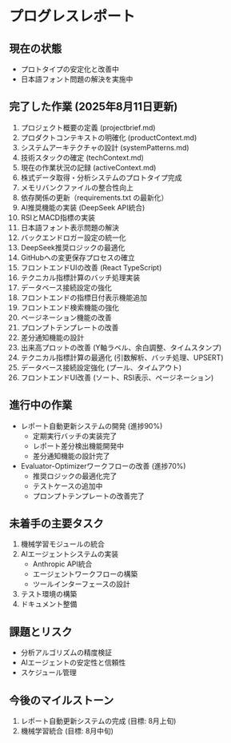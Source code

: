 # プログレスレポート

## 現在の状態
- プロトタイプの安定化と改善中
- 日本語フォント問題の解決を実施中

## 完了した作業 (2025年8月11日更新)
1. プロジェクト概要の定義 (projectbrief.md)
2. プロダクトコンテキストの明確化 (productContext.md)
3. システムアーキテクチャの設計 (systemPatterns.md)
4. 技術スタックの確定 (techContext.md)
5. 現在の作業状況の記録 (activeContext.md)
6. 株式データ取得・分析システムのプロトタイプ完成
7. メモリバンクファイルの整合性向上
8. 依存関係の更新（requirements.txt の最新化）
9. AI推奨機能の実装 (DeepSeek API統合)
10. RSIとMACD指標の実装
11. 日本語フォント表示問題の解決
12. バックエンドロガー設定の統一化
13. DeepSeek推奨ロジックの最適化
14. GitHubへの変更保存プロセスの確立
15. フロントエンドUIの改善 (React TypeScript)
16. テクニカル指標計算のバッチ処理実装
17. データベース接続設定の強化
18. フロントエンドの指標日付表示機能追加
19. フロントエンド検索機能の強化
20. ページネーション機能の改善
21. プロンプトテンプレートの改善
22. 差分通知機能の設計
23. 出来高プロットの改善 (Y軸ラベル、余白調整、タイムスタンプ)
24. テクニカル指標計算の最適化 (引数解析、バッチ処理、UPSERT)
25. データベース接続設定強化 (プール、タイムアウト)
26. フロントエンドUI改善 (ソート、RSI表示、ページネーション)

## 進行中の作業
- レポート自動更新システムの開発 (進捗90%)
  - 定期実行バッチの実装完了
  - レポート差分検出機能開発中
  - 差分通知機能の設計完了
- Evaluator-Optimizerワークフローの改善 (進捗70%)
  - 推奨ロジックの最適化完了
  - テストケースの追加中
  - プロンプトテンプレートの改善完了

## 未着手の主要タスク
1. 機械学習モジュールの統合
2. AIエージェントシステムの実装
   - Anthropic API統合
   - エージェントワークフローの構築
   - ツールインターフェースの設計
3. テスト環境の構築
4. ドキュメント整備

## 課題とリスク
- 分析アルゴリズムの精度検証
- AIエージェントの安定性と信頼性
- スケジュール管理

## 今後のマイルストーン
1. レポート自動更新システムの完成 (目標: 8月上旬)
2. 機械学習統合 (目標: 8月中旬)
